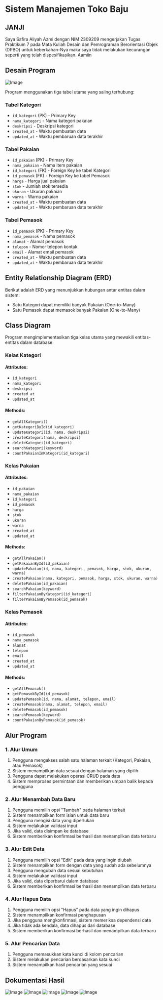 # Sistem Manajemen Toko Baju

## JANJI
Saya Safira Aliyah Azmi dengan NIM 2309209 mengerjakan Tugas Praktikum 7 pada Mata Kuliah Desain dan Pemrograman Berorientasi Objek (DPBO) untuk keberkahan-Nya maka saya tidak melakukan kecurangan seperti yang telah dispesifikasikan. Aamiin

## Desain Program
![Image](https://github.com/user-attachments/assets/cdc7e2fa-ccaa-499f-a35c-4af58c6bb25f)

Program menggunakan tiga tabel utama yang saling terhubung:

### Tabel Kategori
- `id_kategori` (PK) - Primary Key
- `nama_kategori` - Nama kategori pakaian
- `deskripsi` - Deskripsi kategori
- `created_at` - Waktu pembuatan data
- `updated_at` - Waktu pembaruan data terakhir

### Tabel Pakaian
- `id_pakaian` (PK) - Primary Key
- `nama_pakaian` - Nama item pakaian
- `id_kategori` (FK) - Foreign Key ke tabel Kategori
- `id_pemasok` (FK) - Foreign Key ke tabel Pemasok
- `harga` - Harga jual pakaian
- `stok` - Jumlah stok tersedia
- `ukuran` - Ukuran pakaian
- `warna` - Warna pakaian
- `created_at` - Waktu pembuatan data
- `updated_at` - Waktu pembaruan data terakhir

### Tabel Pemasok
- `id_pemasok` (PK) - Primary Key
- `nama_pemasok` - Nama pemasok
- `alamat` - Alamat pemasok
- `telepon` - Nomor telepon kontak
- `email` - Alamat email pemasok
- `created_at` - Waktu pembuatan data
- `updated_at` - Waktu pembaruan data terakhir

## Entity Relationship Diagram (ERD)
Berikut adalah ERD yang menunjukkan hubungan antar entitas dalam sistem:

- Satu Kategori dapat memiliki banyak Pakaian (One-to-Many)
- Satu Pemasok dapat memasok banyak Pakaian (One-to-Many)


## Class Diagram
Program mengimplementasikan tiga kelas utama yang mewakili entitas-entitas dalam database:

### Kelas Kategori
#### Attributes:
- `id_kategori`
- `nama_kategori`
- `deskripsi`
- `created_at`
- `updated_at`

#### Methods:
- `getAllKategori()`
- `getKategoriById(id_kategori)`
- `updateKategori(id, nama, deskripsi)`
- `createKategori(nama, deskripsi)`
- `deleteKategori(id_kategori)`
- `searchKategori(keyword)`
- `countPakaianInKategori(id_kategori)`

### Kelas Pakaian
#### Attributes:
- `id_pakaian`
- `nama_pakaian`
- `id_kategori`
- `id_pemasok`
- `harga`
- `stok`
- `ukuran`
- `warna`
- `created_at`
- `updated_at`

#### Methods:
- `getAllPakaian()`
- `getPakaianById(id_pakaian)`
- `updatePakaian(id, nama, kategori, pemasok, harga, stok, ukuran, warna)`
- `createPakaian(nama, kategori, pemasok, harga, stok, ukuran, warna)`
- `deletePakaian(id_pakaian)`
- `searchPakaian(keyword)`
- `filterPakaianByKategori(id_kategori)`
- `filterPakaianByPemasok(id_pemasok)`

### Kelas Pemasok
#### Attributes:
- `id_pemasok`
- `nama_pemasok`
- `alamat`
- `telepon`
- `email`
- `created_at`
- `updated_at`

#### Methods:
- `getAllPemasok()`
- `getPemasokById(id_pemasok)`
- `updatePemasok(id, nama, alamat, telepon, email)`
- `createPemasok(nama, alamat, telepon, email)`
- `deletePemasok(id_pemasok)`
- `searchPemasok(keyword)`
- `countPakaianByPemasok(id_pemasok)`

## Alur Program

### 1. Alur Umum
1. Pengguna mengakses salah satu halaman terkait (Kategori, Pakaian, atau Pemasok)
2. Sistem menampilkan data sesuai dengan halaman yang dipilih
3. Pengguna dapat melakukan operasi CRUD pada data
4. Sistem memproses permintaan dan memberikan umpan balik kepada pengguna

### 2. Alur Menambah Data Baru
1. Pengguna memilih opsi "Tambah" pada halaman terkait
2. Sistem menampilkan form isian untuk data baru
3. Pengguna mengisi data yang diperlukan
4. Sistem melakukan validasi input
5. Jika valid, data disimpan ke database
6. Sistem memberikan konfirmasi berhasil dan menampilkan data terbaru

### 3. Alur Edit Data
1. Pengguna memilih opsi "Edit" pada data yang ingin diubah
2. Sistem menampilkan form dengan data yang sudah ada sebelumnya
3. Pengguna mengubah data sesuai kebutuhan
4. Sistem melakukan validasi input
5. Jika valid, data diperbarui dalam database
6. Sistem memberikan konfirmasi berhasil dan menampilkan data terbaru

### 4. Alur Hapus Data
1. Pengguna memilih opsi "Hapus" pada data yang ingin dihapus
2. Sistem menampilkan konfirmasi penghapusan
3. Jika pengguna mengkonfirmasi, sistem memeriksa dependensi data
4. Jika tidak ada kendala, data dihapus dari database
5. Sistem memberikan konfirmasi berhasil dan menampilkan data terbaru

### 5. Alur Pencarian Data
1. Pengguna memasukkan kata kunci di kolom pencarian
2. Sistem melakukan pencarian berdasarkan kata kunci
3. Sistem menampilkan hasil pencarian yang sesuai

## Dokumentasi Hasil
![Image](https://github.com/user-attachments/assets/c43ade8d-de8e-48af-bdc1-9a93edf94828)
![Image](https://github.com/user-attachments/assets/fb1b299b-7c5e-4dd4-ada9-d25cc1819028)
![Image](https://github.com/user-attachments/assets/0d76408d-45cc-4f68-91a7-e4a09635c0cd)
![Image](https://github.com/user-attachments/assets/e9a65de4-367a-491e-b741-36b39a2a5619)
![Image](https://github.com/user-attachments/assets/197f2682-20a6-4fce-9601-ec032593878f)
